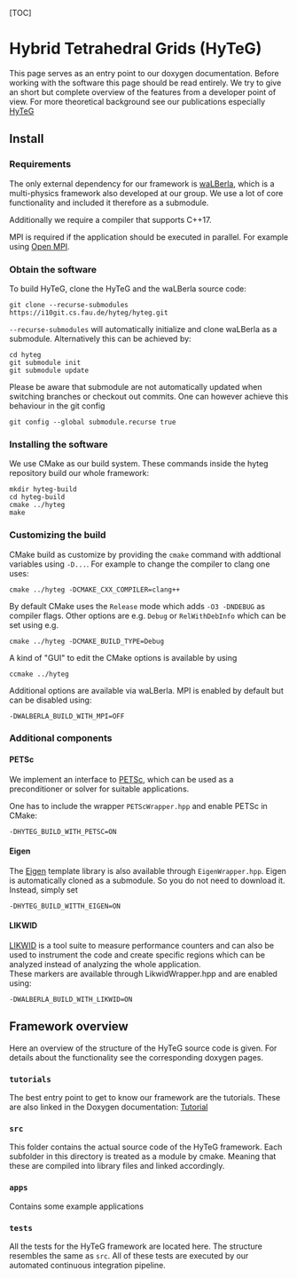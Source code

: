 [TOC]
# Hybrid Tetrahedral Grids (HyTeG)

This page serves as an entry point to our doxygen documentation. Before
working with the software this page should be read entirely. We try to
give an short but complete overview of the features from a developer 
point of view. For more theoretical background see our publications
especially [HyTeG](https://doi.org/10.1080/17445760.2018.1506453)

## Install

### Requirements
The only external dependency for our framework is 
[waLBerla](https://www.walberla.net), which is a multi-physics framework
also developed at our group.
We use a lot of core functionality and included it therefore as a submodule.

Additionally we require a compiler that supports C++17.

MPI is required if the application should be executed
in parallel. For example using [Open MPI](https://www.open-mpi.org/).

### Obtain the software
To build HyTeG, clone the HyTeG and the waLBerla source code:

    git clone --recurse-submodules https://i10git.cs.fau.de/hyteg/hyteg.git

`--recurse-submodules` will automatically initialize and clone waLBerla 
as a submodule. Alternatively this can be achieved by:

    cd hyteg
    git submodule init
    git submodule update

Please be aware that submodule are not automatically updated when 
switching branches or checkout out commits. One can however achieve this
behaviour in the git config

    git config --global submodule.recurse true
    
### Installing the software

We use CMake as our build system. These commands inside the hyteg repository 
build our whole framework:

    mkdir hyteg-build 
    cd hyteg-build
    cmake ../hyteg
    make
    
### Customizing the build

CMake build as customize by providing the `cmake` command with addtional
variables using `-D...`. For example to change the compiler to clang one
uses:

    cmake ../hyteg -DCMAKE_CXX_COMPILER=clang++
    
By default CMake uses the `Release` mode which adds `-O3 -DNDEBUG` as 
compiler flags. Other options are e.g. `Debug` or `RelWithDebInfo` which
can be set using e.g.

    cmake ../hyteg -DCMAKE_BUILD_TYPE=Debug
    
A kind of "GUI" to edit the CMake options is available by using

    ccmake ../hyteg
    
Additional options are available via waLBerla.
MPI is enabled by default but can be disabled using:

    -DWALBERLA_BUILD_WITH_MPI=OFF
    
    
### Additional components

#### PETSc

We implement an interface to [PETSc](https://www.mcs.anl.gov/petsc/),
which can be used as a preconditioner or solver for suitable applications.

One has to include the wrapper `PETScWrapper.hpp` and enable PETSc in CMake:

    -DHYTEG_BUILD_WITH_PETSC=ON

#### Eigen

The [Eigen](http://eigen.tuxfamily.org/index.php?title=Main_Page) template
library is also available through `EigenWrapper.hpp`. Eigen is automatically
cloned as a submodule. So you do not need to download it. Instead, simply set

    -DHYTEG_BUILD_WITTH_EIGEN=ON

#### LIKWID

[LIKWID](https://github.com/RRZE-HPC/likwid) is a tool suite to measure
performance counters and can also be used to instrument the code and
create specific regions which can be analyzed instead of analyzing the
whole application.  
These markers are available through LikwidWrapper.hpp and are enabled
using:

    -DWALBERLA_BUILD_WITH_LIKWID=ON

## Framework overview

Here an overview of the structure of the HyTeG source code is given. 
For details about the functionality see the corresponding doxygen pages.

### `tutorials`

The best entry point to get to know our framework are the tutorials.
These are also linked in the Doxygen documentation: [Tutorial](pages.html)

### `src`

This folder contains the actual source code of the HyTeG framework.
Each subfolder in this directory is treated as a module by cmake. Meaning
that these are compiled into library files and linked accordingly.

### `apps`

Contains some example applications

### `tests`

All the tests for the HyTeG framework are located here. The structure
resembles the same as `src`. All of these tests are executed by our
automated continuous integration pipeline.